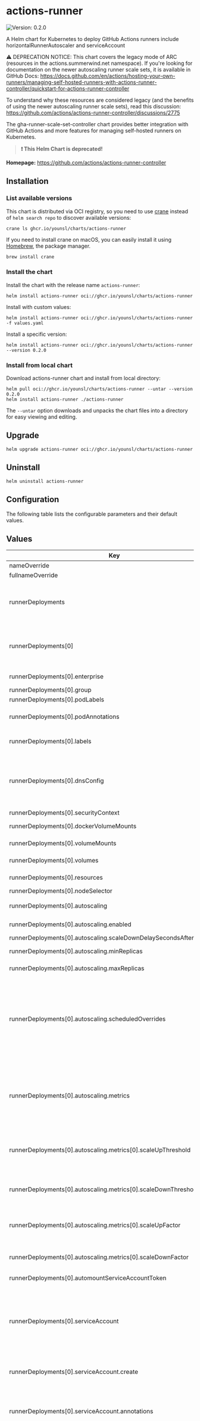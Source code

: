 # actions-runner

![Version: 0.2.0](https://img.shields.io/badge/Version-0.2.0-informational?style=flat-square)

A Helm chart for Kubernetes to deploy GitHub Actions runners include horizontalRunnerAutoscaler and serviceAccount

⚠️ DEPRECATION NOTICE: This chart covers the legacy mode of ARC (resources in the actions.summerwind.net namespace).
If you're looking for documentation on the newer autoscaling runner scale sets, it is available in GitHub Docs:
https://docs.github.com/en/actions/hosting-your-own-runners/managing-self-hosted-runners-with-actions-runner-controller/quickstart-for-actions-runner-controller

To understand why these resources are considered legacy (and the benefits of using the newer autoscaling runner scale sets),
read this discussion: https://github.com/actions/actions-runner-controller/discussions/2775

The gha-runner-scale-set-controller chart provides better integration with GitHub Actions and more features for managing
self-hosted runners on Kubernetes.

> **:exclamation: This Helm Chart is deprecated!**

**Homepage:** <https://github.com/actions/actions-runner-controller>

## Installation

### List available versions

This chart is distributed via OCI registry, so you need to use [crane](https://github.com/google/go-containerregistry/blob/main/cmd/crane/README.md) instead of `helm search repo` to discover available versions:

```console
crane ls ghcr.io/younsl/charts/actions-runner
```

If you need to install crane on macOS, you can easily install it using [Homebrew](https://brew.sh/), the package manager.

```bash
brew install crane
```

### Install the chart

Install the chart with the release name `actions-runner`:

```console
helm install actions-runner oci://ghcr.io/younsl/charts/actions-runner
```

Install with custom values:

```console
helm install actions-runner oci://ghcr.io/younsl/charts/actions-runner -f values.yaml
```

Install a specific version:

```console
helm install actions-runner oci://ghcr.io/younsl/charts/actions-runner --version 0.2.0
```

### Install from local chart

Download actions-runner chart and install from local directory:

```console
helm pull oci://ghcr.io/younsl/charts/actions-runner --untar --version 0.2.0
helm install actions-runner ./actions-runner
```

The `--untar` option downloads and unpacks the chart files into a directory for easy viewing and editing.

## Upgrade

```console
helm upgrade actions-runner oci://ghcr.io/younsl/charts/actions-runner
```

## Uninstall

```console
helm uninstall actions-runner
```

## Configuration

The following table lists the configurable parameters and their default values.

## Values

| Key | Type | Default | Description |
|-----|------|---------|-------------|
| nameOverride | string | `nil` | Override the name of the chart |
| fullnameOverride | string | `nil` | Override the expanded name of the chart |
| runnerDeployments | list | `[{"automountServiceAccountToken":true,"autoscaling":{"enabled":true,"maxReplicas":16,"metrics":[{"scaleDownFactor":"0.5","scaleDownThreshold":"0.25","scaleUpFactor":"2","scaleUpThreshold":"0.75","type":"PercentageRunnersBusy"}],"minReplicas":2,"scaleDownDelaySecondsAfterScaleOut":300,"scheduledOverrides":[{"endTime":"2023-07-17T00:00:00+09:00","minReplicas":1,"recurrenceRule":{"frequency":"Weekly"},"startTime":"2023-07-15T00:00:00+09:00"}]},"dnsConfig":{},"dockerVolumeMounts":[{"mountPath":"/tmp","name":"tmp"}],"enterprise":"doge-company","group":"","labels":["DOGE-EKS-CLUSTER","m6i.xlarge","ubuntu-22.04","v2.311.0","build"],"nodeSelector":{"node.kubernetes.io/name":"basic"},"persistenceClaims":{},"podAnnotations":{},"podLabels":{},"resources":{"limits":{"cpu":"1.5","memory":"6Gi"},"requests":{"cpu":"0.5","memory":"1Gi"}},"runnerName":"doge-basic-runner","securityContext":{"fsGroup":1001},"serviceAccount":{"annotations":{"eks.amazonaws.com/role-arn":"arn:aws:iam::111122223333:role/doge-eks-cluster-actions-build-runner-s3-access-irsa-role"},"create":true},"topologySpreadConstraints":{},"volumeMounts":[{"mountPath":"/tmp","name":"tmp"}],"volumes":[{"emptyDir":{},"name":"tmp"}]}]` | Multiple runnerDeployments can be declared. |
| runnerDeployments[0] | string | `{"automountServiceAccountToken":true,"autoscaling":{"enabled":true,"maxReplicas":16,"metrics":[{"scaleDownFactor":"0.5","scaleDownThreshold":"0.25","scaleUpFactor":"2","scaleUpThreshold":"0.75","type":"PercentageRunnersBusy"}],"minReplicas":2,"scaleDownDelaySecondsAfterScaleOut":300,"scheduledOverrides":[{"endTime":"2023-07-17T00:00:00+09:00","minReplicas":1,"recurrenceRule":{"frequency":"Weekly"},"startTime":"2023-07-15T00:00:00+09:00"}]},"dnsConfig":{},"dockerVolumeMounts":[{"mountPath":"/tmp","name":"tmp"}],"enterprise":"doge-company","group":"","labels":["DOGE-EKS-CLUSTER","m6i.xlarge","ubuntu-22.04","v2.311.0","build"],"nodeSelector":{"node.kubernetes.io/name":"basic"},"persistenceClaims":{},"podAnnotations":{},"podLabels":{},"resources":{"limits":{"cpu":"1.5","memory":"6Gi"},"requests":{"cpu":"0.5","memory":"1Gi"}},"runnerName":"doge-basic-runner","securityContext":{"fsGroup":1001},"serviceAccount":{"annotations":{"eks.amazonaws.com/role-arn":"arn:aws:iam::111122223333:role/doge-eks-cluster-actions-build-runner-s3-access-irsa-role"},"create":true},"topologySpreadConstraints":{},"volumeMounts":[{"mountPath":"/tmp","name":"tmp"}],"volumes":[{"emptyDir":{},"name":"tmp"}]}` | The name of the runnerDeployment. |
| runnerDeployments[0].enterprise | string | `"doge-company"` | The name of the enterprise in the Github Enterprise Server. |
| runnerDeployments[0].group | string | `""` | The name of the Runner Group. |
| runnerDeployments[0].podLabels | object | `{}` | Labels for the runner pod. |
| runnerDeployments[0].podAnnotations | object | `{}` | Annotations to be added to the pod This can be used to add metadata to pods, such as for configuration or tool integrations |
| runnerDeployments[0].labels | list | `["DOGE-EKS-CLUSTER","m6i.xlarge","ubuntu-22.04","v2.311.0","build"]` | Labels assigned to the runner. In Actions Workflow, this label specifies which runner to run on, such as runs-on: [self-hosted, linux, build]. |
| runnerDeployments[0].dnsConfig | object | `{}` | DNS configuration for the runner pod. This setting allows you to customize the DNS resolution behavior of the runner pod. By default, the runner pod will use the DNS configuration defined in the Kubernetes cluster. You can override this configuration by specifying a custom DNS configuration. |
| runnerDeployments[0].securityContext | object | `{"fsGroup":1001}` | Security context for the runner pod. |
| runnerDeployments[0].dockerVolumeMounts | list | `[{"mountPath":"/tmp","name":"tmp"}]` | VolumeMounts settings for the dind container in the runner pod. |
| runnerDeployments[0].volumeMounts | list | `[{"mountPath":"/tmp","name":"tmp"}]` | VolumeMounts settings for the runner container in the runner pod. |
| runnerDeployments[0].volumes | list | `[{"emptyDir":{},"name":"tmp"}]` | Volumes settings for the runner container in the runner pod. |
| runnerDeployments[0].resources | object | `{"limits":{"cpu":"1.5","memory":"6Gi"},"requests":{"cpu":"0.5","memory":"1Gi"}}` | Resource limit, request settings for the runner pod. |
| runnerDeployments[0].nodeSelector | object | `{"node.kubernetes.io/name":"basic"}` | Node selector for the runner pod. |
| runnerDeployments[0].autoscaling | object | `{"enabled":true,"maxReplicas":16,"metrics":[{"scaleDownFactor":"0.5","scaleDownThreshold":"0.25","scaleUpFactor":"2","scaleUpThreshold":"0.75","type":"PercentageRunnersBusy"}],"minReplicas":2,"scaleDownDelaySecondsAfterScaleOut":300,"scheduledOverrides":[{"endTime":"2023-07-17T00:00:00+09:00","minReplicas":1,"recurrenceRule":{"frequency":"Weekly"},"startTime":"2023-07-15T00:00:00+09:00"}]}` | HRA (horizontal runner autoscaler) settings connected to the runner deployment. |
| runnerDeployments[0].autoscaling.enabled | bool | `true` | Whether to enable the horizontalRunnerAutoscaler. |
| runnerDeployments[0].autoscaling.scaleDownDelaySecondsAfterScaleOut | int | `300` | Scale down delay in seconds after scale out. |
| runnerDeployments[0].autoscaling.minReplicas | int | `2` | Minimum number of runner pods for the horizontalRunnerAutoscaler. |
| runnerDeployments[0].autoscaling.maxReplicas | int | `16` | Maximum number of runner pods for the horizontalRunnerAutoscaler. |
| runnerDeployments[0].autoscaling.scheduledOverrides | list | `[{"endTime":"2023-07-17T00:00:00+09:00","minReplicas":1,"recurrenceRule":{"frequency":"Weekly"},"startTime":"2023-07-15T00:00:00+09:00"}]` | Scheduled overrides for runner autoscaling. Allows you to set custom scaling rules for specific time periods. Useful for adjusting the number of replicas during known peak or low usage times, such as weekends or holidays. Each override specifies a time range and recurrence pattern for applying the custom scaling settings. Reference: https://docs.github.com/en/actions/hosting-your-own-runners/managing-self-hosted-runners/autoscaling-with-self-hosted-runners |
| runnerDeployments[0].autoscaling.metrics | list | `[{"scaleDownFactor":"0.5","scaleDownThreshold":"0.25","scaleUpFactor":"2","scaleUpThreshold":"0.75","type":"PercentageRunnersBusy"}]` | Metrics for autoscaling decisions. This section specifies the metrics used by the Horizontal Runner Autoscaler (HRA) to make scaling decisions. The metrics define how the autoscaler should react to the current state of the runners to adjust the number of replicas accordingly. These metrics are crucial for ensuring that the number of runner pods scales appropriately based on the actual workload and utilization. |
| runnerDeployments[0].autoscaling.metrics[0].scaleUpThreshold | string | `"0.75"` | Increase the number of runners when the percentage of busy runners exceeds this threshold. This helps to handle increased load by adding more runner pods to manage the workload effectively. |
| runnerDeployments[0].autoscaling.metrics[0].scaleDownThreshold | string | `"0.25"` | Decrease the number of runners when the percentage of busy runners falls below this threshold. This helps to reduce resource usage by scaling down the number of runner pods when the load decreases. |
| runnerDeployments[0].autoscaling.metrics[0].scaleUpFactor | string | `"2"` | When scaling up, the number of runners will be multiplied by this factor. For example, a factor of '2' means the number of runners will double when scaling up. |
| runnerDeployments[0].autoscaling.metrics[0].scaleDownFactor | string | `"0.5"` | When scaling down, the number of runners will be multiplied by this factor. For example, a factor of '0.5' means the number of runners will be halved when scaling down. |
| runnerDeployments[0].automountServiceAccountToken | bool | `true` | Automatically mount service account token. |
| runnerDeployments[0].serviceAccount | object | `{"annotations":{"eks.amazonaws.com/role-arn":"arn:aws:iam::111122223333:role/doge-eks-cluster-actions-build-runner-s3-access-irsa-role"},"create":true}` | Kubernetes service account configuration. A service account provides authentication information used by pods to interact with the Kubernetes API server within the cluster. This configuration allows the runner pod to access necessary cluster resources by assigning appropriate permissions. Using a service account enhances cluster security and allows for the association with specific IAM roles to access AWS resources. |
| runnerDeployments[0].serviceAccount.create | bool | `true` | Determines whether to create a new service account. Setting this to 'true' will create a new service account. |
| runnerDeployments[0].serviceAccount.annotations | object | `{"eks.amazonaws.com/role-arn":"arn:aws:iam::111122223333:role/doge-eks-cluster-actions-build-runner-s3-access-irsa-role"}` | Annotation for linking an IAM role with the service account. This annotation associates the service account with an AWS IAM role, allowing the service account to obtain permissions to access AWS resources (e.g. S3 buckets). By using IRSA (IAM Role for Service Account), you can securely access AWS resources. |
| runnerDeployments[0].topologySpreadConstraints | object | `{}` | Topology Spread Constraints for the runner. This setting defines how pods should be spread across different topology domains, such as nodes or availability zones, to ensure high availability and fault tolerance. It helps to distribute the pods evenly across the specified topology domains to avoid overloading a single domain and to improve resiliency. Reference: https://kubernetes.io/docs/concepts/scheduling-eviction/topology-spread-constraints/ |
| runnerDeployments[0].persistenceClaims | object | `{}` | Persistent Volume Claims for the runner. This setting allows you to define persistent storage for the runner pods. Multiple PVCs can be defined and will be mounted into the runner pods. Each claim can be configured to be created by this chart or reference an existing PVC. This is useful for caching dependencies, build artifacts, or other data that needs to persist across runner pod restarts. |

## Source Code

* <https://github.com/actions/actions-runner-controller>
* <https://younsl.github.io/charts/>

## Maintainers

| Name | Email | Url |
| ---- | ------ | --- |
| younsl | <cysl@kakao.com> | <https://github.com/younsl> |

## License

This chart is licensed under the Apache License 2.0. See [LICENSE](https://github.com/younsl/younsl.github.io/blob/main/LICENSE) for details.

## Contributing

Contributions are welcome! Please feel free to submit a [Pull Request](https://github.com/younsl/younsl.github.io/pulls).

----------------------------------------------
Autogenerated from chart metadata using [helm-docs v1.14.2](https://github.com/norwoodj/helm-docs/releases/v1.14.2)
